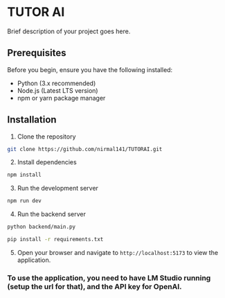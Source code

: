 # TUTOR AI

Brief description of your project goes here.

## Prerequisites

Before you begin, ensure you have the following installed:
- Python (3.x recommended)
- Node.js (Latest LTS version)
- npm or yarn package manager

## Installation

1. Clone the repository

```bash
git clone https://github.com/nirmal141/TUTORAI.git
```

2. Install dependencies

```bash
npm install
```

3. Run the development server

```bash
npm run dev
```

4. Run the backend server

```bash
python backend/main.py
```

```bash
pip install -r requirements.txt
```

5. Open your browser and navigate to `http://localhost:5173` to view the application.


### To use the application, you need to have LM Studio running (setup the url for that), and the API key for OpenAI.

